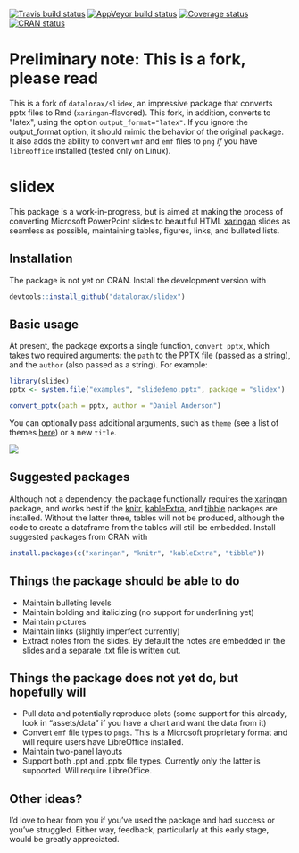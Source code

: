 
<!-- README.md is generated from README.Rmd. Please edit that file -->

[![Travis build
status](https://travis-ci.org/datalorax/slidex.svg?branch=master)](https://travis-ci.org/datalorax/slidex)
[![AppVeyor build
status](https://ci.appveyor.com/api/projects/status/github/datalorax/slidex?branch=master&svg=true)](https://ci.appveyor.com/project/datalorax/slidex)
[![Coverage
status](https://codecov.io/gh/datalorax/slidex/branch/master/graph/badge.svg)](https://codecov.io/github/datalorax/slidex?branch=master)
[![CRAN
status](https://www.r-pkg.org/badges/version/slidex)](https://cran.r-project.org/package=slidex)

# Preliminary note: This is a fork, please read

This is a fork of `datalorax/slidex`, an impressive package that
converts pptx files to Rmd (`xaringan`-flavored). This fork, in
addition, converts to "latex", using the option
`output_format="latex"`. If you ignore the output_format option, it
should mimic the behavior of the original package. It also adds the
ability to convert `wmf` and `emf` files to `png` *if* you have
`libreoffice` installed (tested only on Linux). 

# slidex

This package is a work-in-progress, but is aimed at making the process
of converting Microsoft PowerPoint slides to beautiful HTML
[xaringan](https://github.com/yihui/xaringan) slides as seamless as
possible, maintaining tables, figures, links, and bulleted lists.

## Installation

The package is not yet on CRAN. Install the development version with

``` r
devtools::install_github("datalorax/slidex")
```

## Basic usage

At present, the package exports a single function, `convert_pptx`, which
takes two required arguments: the `path` to the PPTX file (passed as a
string), and the `author` (also passed as a string). For example:

``` r
library(slidex)
pptx <- system.file("examples", "slidedemo.pptx", package = "slidex")

convert_pptx(path = pptx, author = "Daniel Anderson")
```

You can optionally pass additional arguments, such as `theme` (see a
list of themes
[here](https://github.com/yihui/xaringan/tree/master/inst/rmarkdown/templates/xaringan/resources))
or a new
`title`.

![](https://github.com/datalorax/slidex/raw/master/docs/slidex-preview.gif)

## Suggested packages

Although not a dependency, the package functionally requires the
[xaringan](https://github.com/yihui/xaringan) package, and works best if
the [knitr](https://github.com/yihui/knitr),
[kableExtra](https://github.com/haozhu233/kableExtra), and
[tibble](https://github.com/tidyverse/tibble) packages are installed.
Without the latter three, tables will not be produced, although the code
to create a dataframe from the tables will still be embedded. Install
suggested packages from CRAN with

``` r
install.packages(c("xaringan", "knitr", "kableExtra", "tibble"))
```

## Things the package **should** be able to do

  - Maintain bulleting levels
  - Maintain bolding and italicizing (no support for underlining yet)
  - Maintain pictures
  - Maintain links (slightly imperfect currently)
  - Extract notes from the slides. By default the notes are embedded in
    the slides and a separate .txt file is written out.

## Things the package does not yet do, but hopefully will

  - Pull data and potentially reproduce plots (some support for this
    already, look in “assets/data” if you have a chart and want the data
    from it)
  - Convert `emf` file types to `png`s. This is a Microsoft proprietary
    format and will require users have LibreOffice installed.
  - Maintain two-panel layouts
  - Support both .ppt and .pptx file types. Currently only the latter is
    supported. Will require LibreOffice.

## Other ideas?

I’d love to hear from you if you’ve used the package and had success or
you’ve struggled. Either way, feedback, particularly at this early
stage, would be greatly appreciated.
